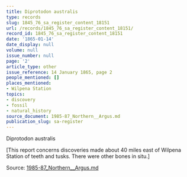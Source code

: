 ```yaml
---
title: Diprotodon australis
type: records
slug: 1845_76_sa_register_content_18151
url: /records/1845_76_sa_register_content_18151/
record_id: 1845_76_sa_register_content_18151
date: '1865-01-14'
date_display: null
volume: null
issue_number: null
page: '2'
article_type: other
issue_reference: 14 January 1865, page 2
people_mentioned: []
places_mentioned:
- Wilpena Station
topics:
- discovery
- fossil
- natural_history
source_document: 1985-87_Northern__Argus.md
publication_slug: sa-register
---
```


Diprotodon australis

[This report concerns discoveries made about 40 miles east of Wilpena Station of teeth and tusks.  There were other bones in situ.]

Source: [1985-87_Northern__Argus.md](/downloads/markdown/1985-87_Northern__Argus.md)
